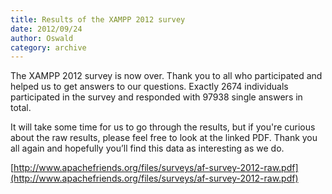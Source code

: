 ```yaml
---
title: Results of the XAMPP 2012 survey
date: 2012/09/24
author: Oswald
category: archive
---
```


The XAMPP 2012 survey is now over. Thank you to all who participated and helped us to get answers to our questions. Exactly 2674 individuals participated in the survey and responded with 97938 single answers in total. 

It will take some time for us to go through the results, but if you're curious about the raw results, please feel free to look at the linked PDF. Thank you all again and hopefully you’ll find this data as interesting as we do.

[http://www.apachefriends.org/files/surveys/af-survey-2012-raw.pdf](http://www.apachefriends.org/files/surveys/af-survey-2012-raw.pdf)

